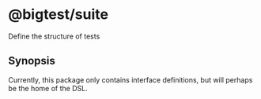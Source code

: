 # @bigtest/suite

Define the structure of tests

## Synopsis

Currently, this package only contains interface definitions, but will
perhaps be the home of the DSL.
